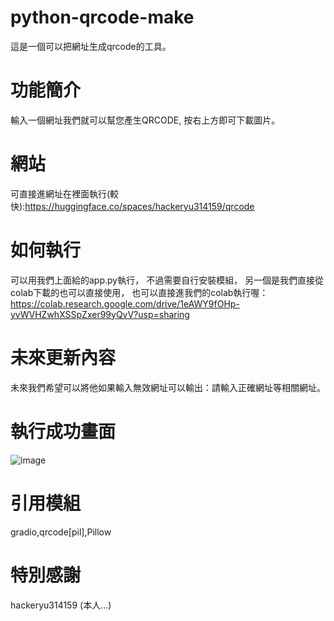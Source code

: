 # python-qrcode-make
這是一個可以把網址生成qrcode的工具。
# 功能簡介
輸入一個網址我們就可以幫您產生QRCODE,
按右上方即可下載圖片。
# 網站
可直接進網址在裡面執行(較快):https://huggingface.co/spaces/hackeryu314159/qrcode
# 如何執行
可以用我們上面給的app.py執行，
不過需要自行安裝模組，
另一個是我們直接從colab下載的也可以直接使用，
也可以直接進我們的colab執行喔：https://colab.research.google.com/drive/1eAWY9fOHp-yvWVHZwhXSSpZxer99yQvV?usp=sharing
# 未來更新內容
未來我們希望可以將他如果輸入無效網址可以輸出：請輸入正確網址等相關網址。
# 執行成功畫面 
![image](https://github.com/hackeryu314159/python-qrcode-make/assets/125031865/494b167d-81c9-4355-bdbc-d8a3ec768cde)

# 引用模組
gradio,qrcode[pil],Pillow
# 特別感謝
hackeryu314159
(本人...)
